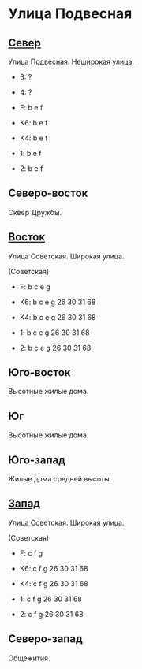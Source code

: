 # Улица Подвесная

## [Север](./10590075.md)

Улица Подвесная.
Неширокая улица.

* 3:    ?
* 4:    ?
* F:    b   e   f

* K6:   b   e   f
* K4:   b   e   f
* 1:    b   e   f
* 2:    b   e   f

## Северо-восток

Сквер Дружбы.

## [Восток](./10600090.md)

Улица Советская.
Широкая улица.

(Советская)

* F:    b   c   e   g

* K6:   b   c   e   g
        26  30  31  68
* K4:   b   c   e   g
        26  30  31  68
* 1:    b   c   e   g
        26  30  31  68
* 2:    b   c   e   g
        26  30  31  68

## Юго-восток

Высотные жилые дома.

## Юг

Высотные жилые дома.

## Юго-запад

Жилые дома средней высоты.

## [Запад](./10580090.md)

Улица Советская.
Широкая улица.

(Советская)

* F:    c   f   g

* K6:   c   f   g
        26  30  31  68
* K4:   c   f   g
        26  30  31  68
* 1:    c   f   g
        26  30  31  68
* 2:    c   f   g
        26  30  31  68

## Северо-запад

Общежития.
